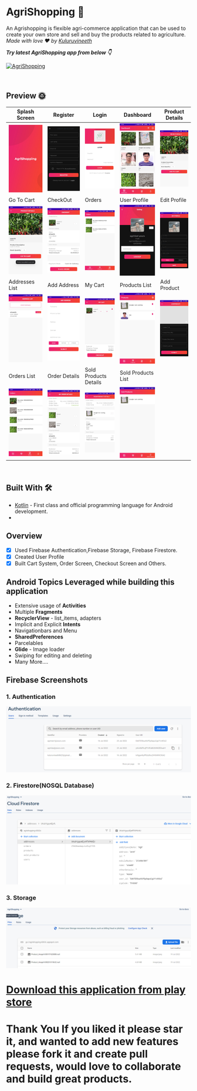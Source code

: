 # AgriShopping  🌳

An Agrishopping is flexible agri-commerce application that can be used to create your own store and sell and buy the products related to agriculture. *Made with love ❤️ by [Kuluruvineeth](https://github.com/kuluruvineeth)*

***Try latest AgriShopping app from below 👇***

[![AgriShopping](https://img.shields.io/badge/AgriShopping-Live-green)](https://play.google.com/store/apps/details?id=com.kuluruvineeth.agrishopping)

<br />

## Preview 🌞
Splash Screen | Register | Login | Dashboard | Product Details 
--- | --- | --- |--- |--- 
![](https://github.com/kuluruvineeth/AgriShopping/blob/master/Screenshots/0_splashScreen.jpg) | ![](https://github.com/kuluruvineeth/AgriShopping/blob/master/Screenshots/1_register.jpg) | ![](https://github.com/kuluruvineeth/AgriShopping/blob/master/Screenshots/2_login.jpg) | ![](https://github.com/kuluruvineeth/AgriShopping/blob/master/Screenshots/3_dashboard.jpg) | ![](https://github.com/kuluruvineeth/AgriShopping/blob/master/Screenshots/4_productDetails.jpg)
Go To Cart | CheckOut | Orders | User Profile | Edit Profile 
![](https://github.com/kuluruvineeth/AgriShopping/blob/master/Screenshots/5_productDetails_goToCart.jpg) | ![](https://github.com/kuluruvineeth/AgriShopping/blob/master/Screenshots/6_checkout.jpg) | ![](https://github.com/kuluruvineeth/AgriShopping/blob/master/Screenshots/7_orders.jpg) | ![](https://github.com/kuluruvineeth/AgriShopping/blob/master/Screenshots/8_userProfile.jpg) | ![](https://github.com/kuluruvineeth/AgriShopping/blob/master/Screenshots/9_editProfile.jpg)
Addresses List | Add Address | My Cart | Products List | Add Product 
![](https://github.com/kuluruvineeth/AgriShopping/blob/master/Screenshots/10_addresslist.jpg) | ![](https://github.com/kuluruvineeth/AgriShopping/blob/master/Screenshots/11_addAddress.jpg) | ![](https://github.com/kuluruvineeth/AgriShopping/blob/master/Screenshots/12_myCart.jpg) | ![](https://github.com/kuluruvineeth/AgriShopping/blob/master/Screenshots/14_productsList.jpg) | ![](https://github.com/kuluruvineeth/AgriShopping/blob/master/Screenshots/16_addProduct.jpg)
Orders List | Order Details | Sold Products Details | Sold Products List 
![](https://github.com/kuluruvineeth/AgriShopping/blob/master/Screenshots/17_ordersList.jpg) | ![](https://github.com/kuluruvineeth/AgriShopping/blob/master/Screenshots/18_orderDetails.jpg) | ![](https://github.com/kuluruvineeth/AgriShopping/blob/master/Screenshots/20_soldProductDetails.jpg) | ![](https://github.com/kuluruvineeth/AgriShopping/blob/master/Screenshots/21_soldProductsList.jpg)

<br />

## Built With 🛠
- [Kotlin](https://kotlinlang.org/) - First class and official programming language for Android development.
- 

## Overview

- [x] Used Firebase Authentication,Firebase Storage, Firebase Firestore.
- [x] Created User Profile
- [x] Built Cart System, Order Screen, Checkout Screen and Others.

## Android Topics Leveraged while building this application

- Extensive usage of **Activities**
- Multiple **Fragments**
- **RecyclerView** - list_items, adapters
- Implicit and Explicit **Intents**
- Navigationbars and Menu
- **SharedPreferences**
- Parcelables
- **Glide** - Image loader
- Swiping for editing and deleting
- Many More....


## Firebase Screenshots
### 1. Authentication
![auth](https://github.com/kuluruvineeth/AgriShopping/blob/master/Screenshots/f1_authentication.PNG)

### 2. Firestore(NOSQL Database)
![data](https://github.com/kuluruvineeth/AgriShopping/blob/master/Screenshots/f2_firestore.PNG)

### 3. Storage
![storage](https://github.com/kuluruvineeth/AgriShopping/blob/master/Screenshots/f3_storage.PNG)

# [Download this application from play store](https://play.google.com/store/apps/details?id=com.kuluruvineeth.agrishopping)

# Thank You If you liked it please star it, and wanted to add new features please fork it and create pull requests, would love to collaborate and build great products.
